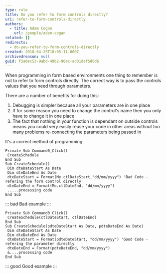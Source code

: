 ```yaml
---
type: rule
title: Do you refer to form controls directly?
uri: refer-to-form-controls-directly
authors:
  - title: Adam Cogan
    url: /people/adam-cogan
related: []
redirects:
  - do-you-refer-to-form-controls-directly
created: 2018-04-25T18:05:11.000Z
archivedreason: null
guid: f5a0ec53-9abd-49b2-90ac-ad01daf5d6d6
---
```

When programming in form based environments one thing to remember is not to refer to form controls directly. The correct way is to pass the controls values that you need through parameters. 

<!--endintro-->

There are a number of benefits for doing this:

1. Debugging is simpler because all your parameters are in one place
2. If for some reason you need to change the control's name then you only have to change it in one place
3. The fact that nothing in your function is dependant on outside controls means you could very easily reuse your code in other areas without too many problems re-connecting the parameters being passed in

It's a correct method of programming.

```vbnet
Private Sub Command0_Click()
 CreateSchedule
End Sub
Sub CreateSchedule()
 Dim dteDateStart As Date
 Dim dteDateEnd As Date
 dteDateStart = Format(Me.ctlDateStart,"dd/mm/yyyy") 'Bad Code - refering the form control directly
 dteDateEnd = Format(Me.ctlDateEnd, "dd/mm/yyyy")
 .....processing code
End Sub
```

::: bad
Bad example
:::

```vbnet
Private Sub Command0_Click()
 CreateSchedule(ctlDateStart, ctlDateEnd)
End Sub
Sub CreateSchedule(pdteDateStart As Date, pdteDateEnd As Date)
 Dim dteDateStart As Date
 Dim dteDateEnd As Date
 dteDateStart = Format(pdteDateStart, "dd/mm/yyyy") 'Good Code - refering the parameter directly
 dteDateEnd = Format(pdteDateEnd, "dd/mm/yyyy")
 &....processing code
End Sub
```

::: good
Good example
:::
